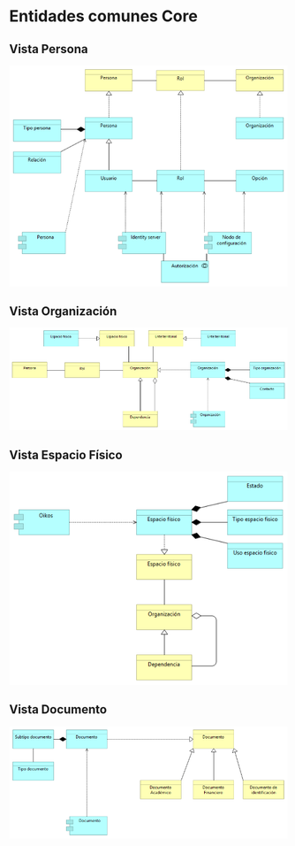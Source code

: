
# Entidades comunes Core

## Vista Persona
![entorno](imagenes/vista_persona.png "persona")


## Vista Organización
![organizacion](imagenes/vista_organizacion.png "organización")


## Vista Espacio Físico
![espacios](imagenes/vista_espacio_fisico.png "epacios fisicos")

## Vista Documento
![documento](imagenes/vista_documento.png "documento")

